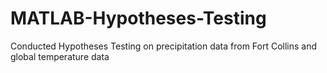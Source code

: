 # MATLAB-Hypotheses-Testing
Conducted Hypotheses Testing on precipitation data from Fort Collins and global temperature data
